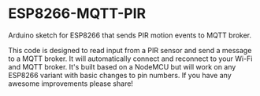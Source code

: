 # ESP8266-MQTT-PIR
Arduino sketch for ESP8266 that sends PIR motion events to MQTT broker.

This code is designed to read input from a PIR sensor and send a message to a MQTT broker. It will automatically connect and reconnect to your Wi-Fi and MQTT broker. It's built based on a NodeMCU but will work on any ESP8266 variant with basic changes to pin numbers. If you have any awesome improvements please share!
